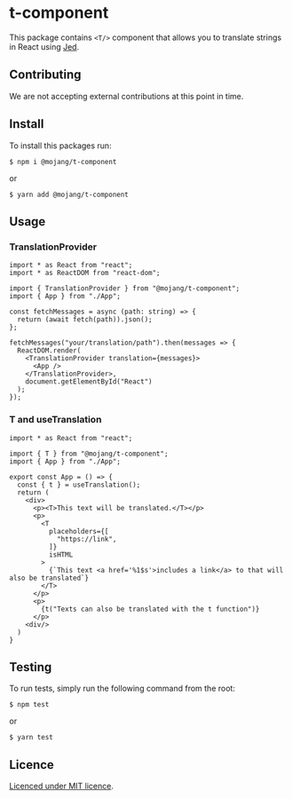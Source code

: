 # t-component

This package contains `<T/>` component that allows you to translate strings in React using [Jed](https://github.com/messageformat/Jed).

## Contributing

We are not accepting external contributions at this point in time.

## Install

To install this packages run:

```console
$ npm i @mojang/t-component
```

or

```console
$ yarn add @mojang/t-component
```

## Usage

### TranslationProvider

```tsx
import * as React from "react";
import * as ReactDOM from "react-dom";

import { TranslationProvider } from "@mojang/t-component";
import { App } from "./App";

const fetchMessages = async (path: string) => {
  return (await fetch(path)).json();
};

fetchMessages("your/translation/path").then(messages => {
  ReactDOM.render(
    <TranslationProvider translation={messages}>
      <App />
    </TranslationProvider>,
    document.getElementById("React")
  );
});
```

### T and useTranslation

```tsx
import * as React from "react";

import { T } from "@mojang/t-component";
import { App } from "./App";

export const App = () => {
  const { t } = useTranslation();
  return (
    <div>
      <p><T>This text will be translated.</T></p>
      <p>
        <T
          placeholders={[
            "https://link",
          ]}
          isHTML
        >
          {`This text <a href='%1$s'>includes a link</a> to that will also be translated`}
        </T>
      </p>
      <p>
        {t("Texts can also be translated with the t function")}
      </p>
    <div/>
  )
}

```

## Testing

To run tests, simply run the following command from the root:

```console
$ npm test
```

or

```console
$ yarn test
```

## Licence

[Licenced under MIT licence](/LICENCE).
